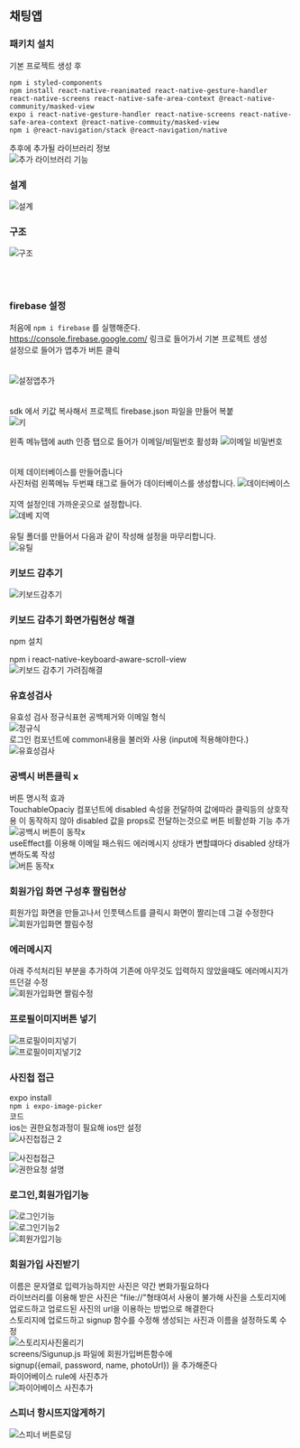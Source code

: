 ## 채팅앱  

### 패키치 설치  
기본 프로젝트 생성 후
```
npm i styled-components
npm install react-native-reanimated react-native-gesture-handler react-native-screens react-native-safe-area-context @react-native-community/masked-view
expo i react-native-gesture-handler react-native-screens react-native-safe-area-context @react-native-commuity/masked-view
npm i @react-navigation/stack @react-navigation/native
```  
추후에 추가될 라이브러리 정보  
![추가 라이브러리 기능](https://user-images.githubusercontent.com/75245755/113990568-8f2f0980-988c-11eb-9951-bcc4843de307.PNG)  


### 설계  
![설계](https://user-images.githubusercontent.com/75245755/113990508-7d4d6680-988c-11eb-9658-f45fea188643.PNG)  

### 구조  
![구조](https://user-images.githubusercontent.com/75245755/113990537-85a5a180-988c-11eb-826f-8e2544e12329.PNG)  

</br></br>

### firebase 설정  
처음에 ` npm i firebase ` 를 실행해준다.  
https://console.firebase.google.com/  링크로 들어가서 기본 프로젝트 생성  
설정으로 들어가 앱추가 버튼 클릭  
</br></br>
![설정앱추가](https://user-images.githubusercontent.com/75245755/113993232-2e550080-988f-11eb-8bd2-3e6b1895ac40.PNG)  
</br></br>
sdk 에서 키값 복사해서 프로젝트 firebase.json 파일을 만들어 복붙  
![키](https://user-images.githubusercontent.com/75245755/113993395-66f4da00-988f-11eb-80eb-6a70a93e05f4.PNG)  

왼족 메뉴탭에 auth 인증 탭으로 들어가 이메일/비밀번호 활성화
![이메일 비밀번호](https://user-images.githubusercontent.com/75245755/113993258-3745d200-988f-11eb-9eee-960749c4e0c9.PNG)  
</br></br>
이제 데이터베이스를 만들어줍니다  
사진처럼 왼쪽메뉴 두번쨰 태그로 들어가 데이터베이스를 생성합니다. 
![데이터베이스](https://user-images.githubusercontent.com/75245755/113994662-8a6c5480-9890-11eb-9236-88ba174f998c.PNG)
</br></br>
지역 설정인데 가까운곳으로 설정합니다.  
![데베 지역](https://user-images.githubusercontent.com/75245755/113994805-a53ec900-9890-11eb-88aa-b95cf83d33bf.PNG) 
</br></br>
유틸 폴더를 만들어서 다음과 같이 작성해 설정을 마무리합니다.  
![유틸](https://user-images.githubusercontent.com/75245755/113995321-1b433000-9891-11eb-86af-ff1ebadf0685.PNG)  

### 키보드 감추기  
![키보드감추기](https://user-images.githubusercontent.com/75245755/114148552-dc76ae00-9954-11eb-939a-ccc275767ec8.PNG)  


### 키보드 감추기 화면가림현상 해결  
npm 설치  

npm i react-native-keyboard-aware-scroll-view  
![키보드 감추기 가려짐해결](https://user-images.githubusercontent.com/75245755/114329625-d19d6280-9b7a-11eb-93de-d65acbb983b1.PNG)  
  
  
###  유효성검사  
유효성 검사 정규식표현 공백제거와 이메일 형식  
![정규식](https://user-images.githubusercontent.com/75245755/114329947-97809080-9b7b-11eb-9f6d-31c04e5ec9f4.PNG)
</br>
로그인 컴포넌트에 common내용을 불러와 사용 (input에 적용해야한다.)   
![유효성검사](https://user-images.githubusercontent.com/75245755/114330060-d6164b00-9b7b-11eb-9073-d6a4e5331553.PNG)
</br>

### 공백시 버튼클릭 x  
버튼 명시적 효과  
TouchableOpaciy 컴포넌트에 disabled 속성을 전달하여 값에따라 클릭등의 상호작용 이 동작하지 않아 disabled 값을 props로 전달하는것으로 버튼 비활섣화 기능 추가  
![공백시 버튼이 동작x](https://user-images.githubusercontent.com/75245755/114331707-93ef0880-9b7f-11eb-9e5b-3e1540072042.PNG)  
useEffect를 이용해 이메일 패스워드 에러메시지 상태가 변할떄마다 disabled 상태가 변하도록 작성  
![버튼 동작x](https://user-images.githubusercontent.com/75245755/114331927-15df3180-9b80-11eb-97dc-a41352ff4380.PNG)  
  
### 회원가입 화면 구성후 짤림현상  
회원가입 화면을 만들고나서 인풋텍스트를 클릭시 화면이 짤리는데 그걸 수정한다  
![회원가입화면 짤림수정](https://user-images.githubusercontent.com/75245755/114500633-64b1c780-9c63-11eb-9ecd-c63c55c2fe52.PNG)  

### 에러메시지  
아래 주석처리된 부분을 추가하여 기존에 아무것도 입력하지 않았을때도 에러메시지가 뜨던걸 수정  
![회원가입화면 짤림수정](https://user-images.githubusercontent.com/75245755/114500633-64b1c780-9c63-11eb-9ecd-c63c55c2fe52.PNG)  
  
### 프로필이미지버튼 넣기  
![프로필이미지넣기](https://user-images.githubusercontent.com/75245755/114503320-118e4380-9c68-11eb-9a58-7622f871b416.PNG)  
![프로필이미지넣기2](https://user-images.githubusercontent.com/75245755/114503326-13580700-9c68-11eb-9d7a-12445abce7ec.PNG)  

### 사진첩 접근  
expo install  
`npm i expo-image-picker`  
코드  
ios는 권한요청과정이 필요해 ios만 설정  
![사진첩접근 2](https://user-images.githubusercontent.com/75245755/114504431-d42ab580-9c69-11eb-983d-f4d5c31011ab.PNG)  

![사진첩접근](https://user-images.githubusercontent.com/75245755/114504419-cffe9800-9c69-11eb-9742-4a354482c5cb.PNG)  
![권한요청 설명](https://user-images.githubusercontent.com/75245755/114504820-6f238f80-9c6a-11eb-8f1f-e9117f3a0ba7.PNG)  

### 로그인,회원가입기능  

![로그인기능](https://user-images.githubusercontent.com/75245755/114514855-b152ce00-9c76-11eb-988a-f02d38555493.PNG)  
![로그인기능2](https://user-images.githubusercontent.com/75245755/114514864-b31c9180-9c76-11eb-8c94-67c4ddf9c3d9.PNG)  
![회원가입기능](https://user-images.githubusercontent.com/75245755/114514873-b6178200-9c76-11eb-9c40-f1838240fa2b.PNG)  
  
### 회원가입 사진받기  
이름은 문자열로 입력가능하지만 사진은 약간 변화가필요하다  
라이브러리를 이용해 받은 사진은 "file://"형태여서 사용이 불가해 사진을 스토리지에 업로드하고 업로드된 사진의 url을 이용하는 방법으로 해결한다  
스토리지에 업로드하고 signup 함수를 수정해 생성되는 사진과 이름을 설정하도록 수정  
![스토리지사진올리기](https://user-images.githubusercontent.com/75245755/114516715-a26d1b00-9c78-11eb-8984-e222e125f47b.PNG)  
screens/Sigunup.js 파일에 회원가입버튼함수에  
signup({email, password, name, photoUrl}) 을 추가해준다  
파이어베이스 rule에 사진추가  
![파이어베이스 사진추가](https://user-images.githubusercontent.com/75245755/114517089-f37d0f00-9c78-11eb-9ed2-d50fddce834f.PNG)  

### 스피너 항시뜨지않게하기  
![스피너 버튼로딩](https://user-images.githubusercontent.com/75245755/114535417-fe409f80-9c8a-11eb-9333-9552858b18c1.PNG)  

### 












